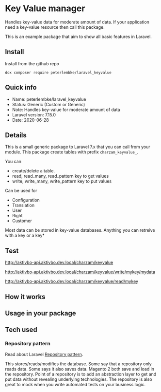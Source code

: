 # Key Value manager
Handles key-value data for moderate amount of data.
If your application need a key-value resource then call this package.

This is an example package that aim to show all basic features in Laravel.

## Install

Install from the github repo
```
dox composer require peterlembke/laravel_keyvalue
```

## Quick info
- Name: peterlembke/laravel_keyvalue
- Status: Generic (Custom or Generic)
- Note: Handles key-value for moderate amount of data
- Laravel version: 7.15.0
- Date: 2020-06-28

## Details
This is a small generic package to Laravel 7.x that you can call from your module.
This package create tables with prefix `charzam_keyvalue_`.

You can
* create/delete a table.
* read, read_many, read_pattern key to get values
* write, write_many, write_pattern key to put values

Can be used for
* Configuration
* Translation
* User
* Right
* Customer

Most data can be stored in key-value databases.
Anything you can retreive with a key or a key*

## Test

http://aktivbo-api.aktivbo.dev.local/charzam/keyvalue

http://aktivbo-api.aktivbo.dev.local/charzam/keyvalue/write/mykey/mydata

http://aktivbo-api.aktivbo.dev.local/charzam/keyvalue/read/mykey

## How it works



## Usage in your package

## Tech used

### Repository pattern
Read about Laravel [Repository pattern](https://www.larashout.com/how-to-use-repository-pattern-in-laravel).

This stores/reads/modifies the database.
Some say that a repository only reads data. Some says it also saves data. Magento 2 both save and load in the repository.
Point of a repository is to add an abstraction layer to get and put data without revealing underlying technologies.
The repository is also great to mock when you write automated tests on your business logic.
